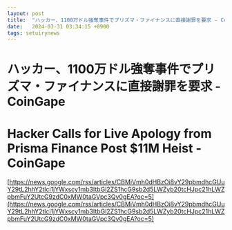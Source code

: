 ```yaml
---
layout: post
title:  "ハッカー、1100万ドル強奪事件でプリズマ・ファイナンスに直接謝罪を要求 - CoinGape"
date:   2024-03-31 03:34:15 +0900
tags: setuirynews 
---
```


# ハッカー、1100万ドル強奪事件でプリズマ・ファイナンスに直接謝罪を要求 - CoinGape



# Hacker Calls for Live Apology from Prisma Finance Post $11M Heist - CoinGape

[https://news.google.com/rss/articles/CBMiVmh0dHBzOi8vY29pbmdhcGUuY29tL2hhY2tlci1jYWxscy1mb3ItbGl2ZS1hcG9sb2d5LWZyb20tcHJpc21hLWZpbmFuY2UtcG9zdC0xMW0taGVpc3Qv0gEA?oc=5](https://news.google.com/rss/articles/CBMiVmh0dHBzOi8vY29pbmdhcGUuY29tL2hhY2tlci1jYWxscy1mb3ItbGl2ZS1hcG9sb2d5LWZyb20tcHJpc21hLWZpbmFuY2UtcG9zdC0xMW0taGVpc3Qv0gEA?oc=5)

